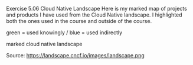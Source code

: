 Exercise 5.06 Cloud Native Landscape
Here is my marked map of projects and products I have used from the Cloud Native landscape. I highlighted both the ones used in the course and outside of the course.

green = used knowingly / blue = used indirectly

marked cloud native landscape

Source: https://landscape.cncf.io/images/landscape.png 